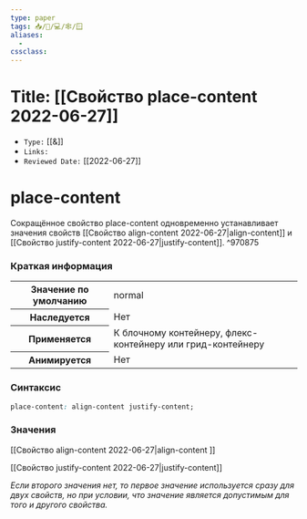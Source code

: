 ```yaml
---
type: paper
tags: 📥️/📜️/💻/🕸/🪟
aliases:
  - 
cssclass: 
---
```




# Title: **[[Свойство place-content 2022-06-27]]**
- `Type:` [[&]]
- `Links:`
- `Reviewed Date:` [[2022-06-27]]

# place-content

Сокращённое свойство place-content одновременно устанавливает значения свойств [[Свойство align-content 2022-06-27|align-content]] и [[Свойство justify-content 2022-06-27|justify-content]]. ^970875

### Краткая информация
<table>
	<tbody>
		<tr>
			<th>Значение по умолчанию </th>
			<td>normal</td>
		</tr>
		<tr>
			<th>Наследуется</th>
			<td>Нет</td>
		</tr>
		<tr>
			<th>Применяется</th>
			<td>К блочному контейнеру, флекс-контейнеру или грид-контейнеру</td>
		</tr>
		<tr>
			<th>Анимируется</th>
			<td>Нет</td>
		</tr>
	</tbody>
</table>

### Синтаксис
```css
place-content: align-content justify-content;
```

### Значения

[[Свойство align-content 2022-06-27|align-content ]]

[[Свойство justify-content 2022-06-27|justify-content]]

*Если второго значения нет, то первое значение используется сразу для двух свойств, но при условии, что значение является допустимым для того и другого свойства.*

